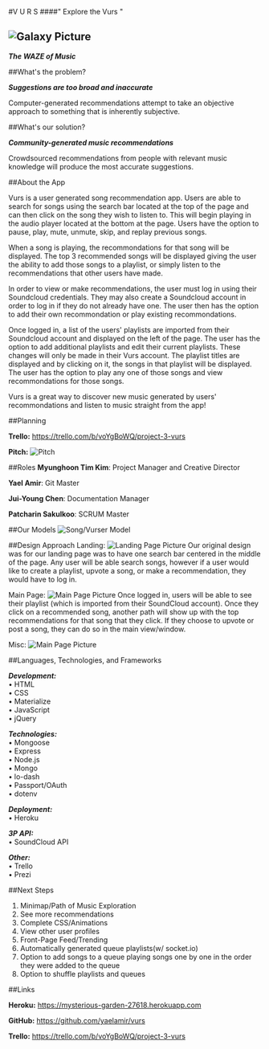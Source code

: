 #V U R S
####" Explore the Vurs "

![Galaxy Picture](http://i.giphy.com/xTiTno2GL7HupVuz84.gif)
------------------------

**_The WAZE of Music_**

##What's the problem?

**_Suggestions are too broad and inaccurate_**

Computer-generated recommendations attempt to take an objective approach to something that is inherently subjective.

##What's our solution?

**_Community-generated music recommendations_**

Crowdsourced recommendations from people with relevant music knowledge will produce the most accurate suggestions.

##About the App

Vurs is a user generated song recommendation app. Users are able to search for songs using the search bar located at the top of the page and can then click on the song they wish to listen to. This will begin playing in the audio player located at the bottom at the page. Users have the option to pause, play, mute, unmute, skip, and replay previous songs.

When a song is playing, the recommondations for that song will be displayed. The top 3 recommended songs will be displayed giving the user the ability to add those songs to a playlist, or simply listen to the recommendations that other users have made.

In order to view or make recommendations, the user must log in using their Soundcloud credentials. They may also create a Soundcloud account in order to log in if they do not already have one. The user then has the option to add their own recommondation or play existing recommondations.

Once logged in, a list of the users' playlists are imported from their Soundcloud account and displayed on the left of the page. The user has the option to add additional playlists and edit their current playlists. These changes will only be made in their Vurs account. The playlist titles are displayed and by clicking on it, the songs in that playlist will be displayed. The user has the option to play any one of those songs and view recommondations for those songs.  

Vurs is a great way to discover new music generated by users' recommondations and listen to music straight from the app!

##Planning

**Trello:** https://trello.com/b/voYgBoWQ/project-3-vurs

**Pitch:**
![Pitch](https://i.imgur.com/NkqtIpK.png)

##Roles
**Myunghoon Tim Kim**: Project Manager and Creative Director

**Yael Amir**: Git Master

**Jui-Young Chen**: Documentation Manager

**Patcharin Sakulkoo**: SCRUM Master

##Our Models
![Song/Vurser Model](https://i.imgur.com/jsr2eot.png)

##Design Approach
Landing:
![Landing Page Picture](https://i.imgur.com/CuLTVlJ.jpg)
Our original design was for our landing page was to have one search bar centered in the middle of the page. Any user will be able search songs, however if a user would like to create a playlist, upvote a song, or make a recommendation, they would have to log in.

Main Page:
![Main Page Picture](https://i.imgur.com/OgR3UTK.jpg)
Once logged in, users will be able to see their playlist (which is imported from their SoundCloud account). Once they click on a recommended song, another path will show up with the top recommendations for that song that they click. If they  choose to upvote or post a song, they can do so in the main view/window.  

Misc:
![Main Page Picture](https://i.imgur.com/UVoS93T.jpg)

##Languages, Technologies, and Frameworks

**_Development:_**  
• HTML  
• CSS  
• Materialize  
• JavaScript  
• jQuery  

**_Technologies:_**  
• Mongoose  
• Express   
• Node.js  
• Mongo  
• lo-dash  
• Passport/OAuth  
• dotenv  

**_Deployment:_**  
• Heroku

**_3P API:_**  
• SoundCloud API  

**_Other:_**  
• Trello  
• Prezi  

##Next Steps

1. Minimap/Path of Music Exploration
2. See more recommendations
3. Complete CSS/Animations
4. View other user profiles
5. Front-Page Feed/Trending
6. Automatically generated queue playlists(w/ socket.io)
7. Option to add songs to a queue playing songs one by one in the order they were added to the queue
8. Option to shuffle playlists and queues

##Links

**Heroku:** https://mysterious-garden-27618.herokuapp.com

**GitHub:** https://github.com/yaelamir/vurs

**Trello:** https://trello.com/b/voYgBoWQ/project-3-vurs
